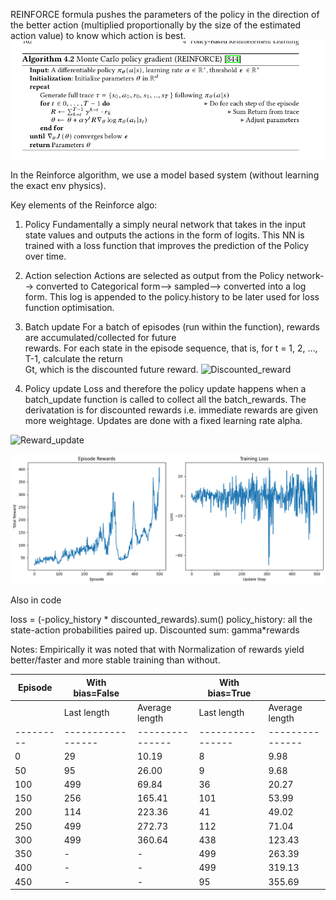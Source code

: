 REINFORCE formula pushes the parameters of the policy
in the direction of the better action (multiplied proportionally by the size of the
estimated action value) to know which action is best.
   ![Pseudocode](img_8.png)

In the Reinforce algorithm, we use a model based system (without learning the exact env physics).

Key elements of the Reinforce algo:

1. Policy
  Fundamentally a simply neural network that takes in the input state values and outputs the actions in      the form of logits.
  This NN is trained with a loss function that improves the prediction of the Policy over time.
 
2. Action selection
   Actions are selected as output from the Policy network--> converted to Categorical form--> sampled-->      converted into a log form. This log is appended to the policy.history to be later used for loss            function optimisation.
   
3. Batch update
   For a batch of episodes (run within the function), rewards are accumulated/collected for future       
   rewards. For each state in the episode sequence, that is, for t = 1, 2, …, T-1, calculate the return   
   Gt, which is the discounted future reward.
   ![Discounted_reward](https://miro.medium.com/v2/resize:fit:366/format:webp/1*P2W3I2gwbFphCvBAqqkLLg.png)
   
5. Policy update
   Loss and therefore the policy update happens when a batch_update function is called to collect all the     batch_rewards. The derivatation is for discounted rewards i.e. immediate rewards are given more weightage. Updates are done with a fixed learning rate alpha.

   

   
![Reward_update](https://miro.medium.com/v2/resize:fit:638/format:webp/1*VFRng5GHkOzNrx8wG2BlqA.png)

![Training_Screenshot](Reinforce_training.png)

Also in code 

loss = (-policy_history * discounted_rewards).sum()
policy_history: all the state-action probabilities paired up.
Discounted sum: gamma*rewards


Notes:
Empirically it was noted that with Normalization of rewards yield better/faster and more stable training than without.

| Episode | With bias=False |               | With bias=True |               |
|---------|-----------------|---------------|----------------|---------------|
|         | Last length     | Average length| Last length    | Average length|
|---------|-----------------|---------------|----------------|---------------|
| 0       | 29              | 10.19         | 8              | 9.98          |
| 50      | 95              | 26.00         | 9              | 9.68          |
| 100     | 499             | 69.84         | 36             | 20.27         |
| 150     | 256             | 165.41        | 101            | 53.99         |
| 200     | 114             | 223.36        | 41             | 49.02         |
| 250     | 499             | 272.73        | 112            | 71.04         |
| 300     | 499             | 360.64        | 438            | 123.43        |
| 350     | -               | -             | 499            | 263.39        |
| 400     | -               | -             | 499            | 319.13        |
| 450     | -               | -             | 95             | 355.69        |
